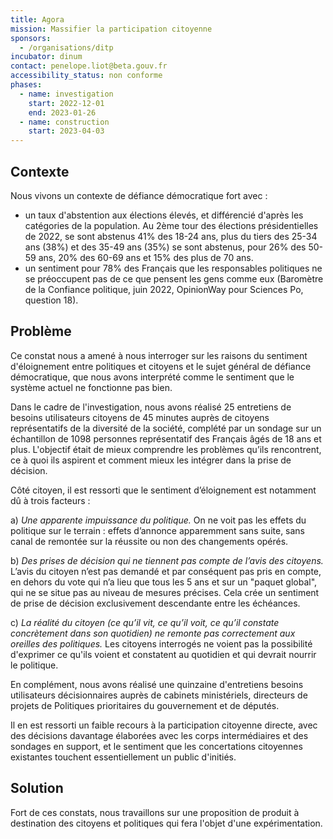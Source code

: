 ```yaml
---
title: Agora
mission: Massifier la participation citoyenne
sponsors:
  - /organisations/ditp
incubator: dinum
contact: penelope.liot@beta.gouv.fr
accessibility_status: non conforme
phases:
  - name: investigation
    start: 2022-12-01
    end: 2023-01-26
  - name: construction
    start: 2023-04-03
---
```



## Contexte

N﻿ous vivons un contexte de défiance démocratique fort avec : 

* un taux d'abstention aux élections élevés, et différencié d'après les catégories de la population. Au 2ème tour des élections présidentielles de 2022, se sont abstenus 41% des 18-24 ans, plus du tiers des 25-34 ans (38%) et des 35-49 ans (35%) se sont abstenus, pour 26% des 50-59 ans, 20% des 60-69 ans et 15% des plus de 70 ans. 
* un sentiment pour 78% des Français que les responsables politiques ne se préoccupent pas de ce que pensent les gens comme eux (﻿Baromètre de la Confiance politique, juin 2022, OpinionWay pour Sciences Po, question 18).


## Problème

C﻿e constat nous a amené à nous interroger sur les raisons du sentiment d'éloignement entre politiques et citoyens et le sujet général de défiance démocratique, que nous avons interprété comme le sentiment que le système actuel ne fonctionne pas bien.

D﻿ans le cadre de l'investigation, nous avons réalisé 25 entretiens de besoins utilisateurs citoyens  de 45 minutes auprès de citoyens représentatifs de la diversité de la société, complété par un sondage sur un échantillon de 1098 personnes représentatif des Français âgés de 18 ans et plus. L'objectif était de mieux comprendre les problèmes qu’ils rencontrent, ce à quoi ils aspirent et comment mieux les intégrer dans la prise de décision.

Côté citoyen, il est ressorti que le sentiment d’éloignement est notamment dû à trois facteurs : 

a)  *Une apparente impuissance du politique.* On ne voit pas les effets du politique sur le terrain : effets d’annonce apparemment sans suite,  sans canal de remontée sur la réussite ou non des changements opérés. 


b) *Des prises de décision qui ne tiennent pas compte de l’avis des citoyens.*
L’avis du citoyen n’est pas demandé et par conséquent pas pris en compte, en dehors du vote qui n’a lieu que tous les 5 ans et sur un "paquet global", qui ne se situe pas au niveau de mesures précises. Cela crée un sentiment de prise de décision exclusivement descendante entre les échéances. 


c) *La réalité du citoyen (ce qu’il vit, ce qu’il voit, ce qu’il constate concrètement dans son quotidien) ne remonte pas correctement aux oreilles des politiques.* Les citoyens interrogés ne voient pas la possibilité d'exprimer ce qu'ils voient et constatent au quotidien et qui devrait nourrir le politique. 


E﻿n complément, nous avons réalisé une quinzaine d'entretiens besoins utilisateurs décisionnaires auprès de cabinets ministériels, directeurs de projets de Politiques prioritaires du gouvernement et de députés. 

I﻿l en est ressorti un faible recours à la participation citoyenne directe, avec des décisions davantage élaborées avec les corps intermédiaires et des sondages en support, et le sentiment que les concertations citoyennes existantes touchent essentiellement un public d'initiés. 


## Solution 

Fort de ces constats, nous travaillons sur une proposition de produit à destination des citoyens et politiques qui fera l'objet d'une expérimentation. 
